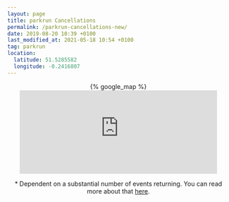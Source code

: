 ```yaml
---
layout: page
title: parkrun Cancellations
permalink: /parkrun-cancellations-new/
date: 2019-08-20 10:39 +0100
last_modified_at: 2021-05-18 10:54 +0100
tag: parkrun
location:
  latitude: 51.5285582
  longitude: -0.2416807
---
```

<div style="text-align: center; display: block;">
{% google_map %}
</div>

<div style="text-align: center;">
    <iframe src="https://free.timeanddate.com/countdown/i7q1ask7/n1325/cf100/cm0/cu4/ct0/cs0/ca0/cr0/ss0/cacfff/cpcfff/pc2b233d/tc66c/fs200/szw448/szh189/tatparkrun%20Returns%2a/tacfff/tptparkrun%20is%20Back!/tpcfff/mat(in%20England)/macfff/mpt%20(in%20England)/mpcfff/iso2021-06-05T09:00:00" allowtransparency="true" frameborder="0" width="448" height="189"></iframe>
</div>

<p style="text-align: center;">* Dependent on a substantial number of events returning. You can read more about that <a href="https://blog.josh.me.uk/2021/05/12/update-to-the-parkrun-cancellations-map/">here</a>.